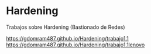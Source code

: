 # Hardening
Trabajos sobre Hardening (Bastionado de Redes)

<https://gdomram487.github.io/Hardening/trabajo1.1>
<https://gdomram487.github.io/Hardening/trabajo1.1lenovo>
